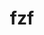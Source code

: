 ---
title: "fzf"
layout: cache
categories: [package, develop]
meta: {"compilers": ["none"], "num_specs": 49, "num_specs_by_stack": {"developer-tools-aarch64-linux-gnu": 17, "developer-tools-darwin": 15, "developer-tools-x86_64_v3-linux-gnu": 17, "root": 49}, "oss": ["centos7", "rhel8", "sequoia"], "platforms": ["darwin", "linux"], "stacks": ["developer-tools-aarch64-linux-gnu", "developer-tools-darwin", "developer-tools-x86_64_v3-linux-gnu", "root"], "targets": ["aarch64", "x86_64_v3"], "versions": ["0.61.0", "0.62.0"]}
spec_details: [{"compiler": "none", "hash": "24uaeqdbxfida6djsa5wbplezqfqgbfs", "os": "rhel8", "platform": "linux", "size": "-", "stacks": ["developer-tools-aarch64-linux-gnu", "root"], "target": "aarch64", "variants": ["build_system=go", "~vim"], "versions": ["0.61.0"]}, {"compiler": "none", "hash": "2ctyxfdjkqrtxfrn43fp73uaqsz2xjt4", "os": "rhel8", "platform": "linux", "size": "-", "stacks": ["developer-tools-aarch64-linux-gnu", "root"], "target": "aarch64", "variants": ["build_system=go", "~vim"], "versions": ["0.61.0"]}, {"compiler": "none", "hash": "2ktqiaqrlphmkqoqpp2o7f4kczuv32wv", "os": "centos7", "platform": "linux", "size": "-", "stacks": ["developer-tools-x86_64_v3-linux-gnu", "root"], "target": "x86_64_v3", "variants": ["build_system=go", "~vim"], "versions": ["0.61.0"]}, {"compiler": "none", "hash": "2r3jocalo6ymqjujuijfeegplag2hxwx", "os": "rhel8", "platform": "linux", "size": "-", "stacks": ["developer-tools-aarch64-linux-gnu", "root"], "target": "aarch64", "variants": ["build_system=go", "~vim"], "versions": ["0.61.0"]}, {"compiler": "none", "hash": "2ynpu6vs5kmwqi6snenq3dh2gi7ehddl", "os": "sequoia", "platform": "darwin", "size": "-", "stacks": ["developer-tools-darwin", "root"], "target": "aarch64", "variants": ["build_system=go", "~vim"], "versions": ["0.61.0"]}, {"compiler": "none", "hash": "3gudhlrxsyxrjscuzbqswo4yylhhq43w", "os": "centos7", "platform": "linux", "size": "-", "stacks": ["developer-tools-x86_64_v3-linux-gnu", "root"], "target": "x86_64_v3", "variants": ["build_system=go", "~vim"], "versions": ["0.62.0"]}, {"compiler": "none", "hash": "3hrpgc5viyp5pbqgmnaspaf26nf5rrew", "os": "rhel8", "platform": "linux", "size": "-", "stacks": ["developer-tools-aarch64-linux-gnu", "root"], "target": "aarch64", "variants": ["build_system=go", "~vim"], "versions": ["0.61.0"]}, {"compiler": "none", "hash": "3mjqo5dfry5oaezxhl77gxpkvbosdpqx", "os": "sequoia", "platform": "darwin", "size": "-", "stacks": ["developer-tools-darwin", "root"], "target": "aarch64", "variants": ["build_system=go", "~vim"], "versions": ["0.62.0"]}, {"compiler": "none", "hash": "522sc6wib3r6ihqq7ssaooggqspflmoo", "os": "sequoia", "platform": "darwin", "size": "-", "stacks": ["developer-tools-darwin", "root"], "target": "aarch64", "variants": ["build_system=go", "~vim"], "versions": ["0.61.0"]}, {"compiler": "none", "hash": "5e2ibbqb52xto6bb7bvk4trqxhncbcbh", "os": "centos7", "platform": "linux", "size": "-", "stacks": ["developer-tools-x86_64_v3-linux-gnu", "root"], "target": "x86_64_v3", "variants": ["build_system=go", "~vim"], "versions": ["0.61.0"]}, {"compiler": "none", "hash": "5iyj3pgswrztulqtcqrjdotfxhejuc7l", "os": "rhel8", "platform": "linux", "size": "-", "stacks": ["developer-tools-aarch64-linux-gnu", "root"], "target": "aarch64", "variants": ["build_system=go", "~vim"], "versions": ["0.62.0"]}, {"compiler": "none", "hash": "bsjpive5ijebpyf46hbfyrenii43eosi", "os": "centos7", "platform": "linux", "size": "-", "stacks": ["developer-tools-x86_64_v3-linux-gnu", "root"], "target": "x86_64_v3", "variants": ["build_system=go", "~vim"], "versions": ["0.61.0"]}, {"compiler": "none", "hash": "el4jebpitg6ar5permbdrbvohabhkj7m", "os": "centos7", "platform": "linux", "size": "-", "stacks": ["developer-tools-x86_64_v3-linux-gnu", "root"], "target": "x86_64_v3", "variants": ["build_system=go", "~vim"], "versions": ["0.61.0"]}, {"compiler": "none", "hash": "g7g42te6z4shgxj3jhyjmpuhsncb2nfe", "os": "centos7", "platform": "linux", "size": "-", "stacks": ["developer-tools-x86_64_v3-linux-gnu", "root"], "target": "x86_64_v3", "variants": ["build_system=go", "~vim"], "versions": ["0.61.0"]}, {"compiler": "none", "hash": "go663x7yh2haj4bq6cjc6qwmm5efgvr7", "os": "sequoia", "platform": "darwin", "size": "-", "stacks": ["developer-tools-darwin", "root"], "target": "aarch64", "variants": ["build_system=go", "~vim"], "versions": ["0.61.0"]}, {"compiler": "none", "hash": "gq5mnj5prpdb6j4d62dm2leoldpeoxon", "os": "rhel8", "platform": "linux", "size": "-", "stacks": ["developer-tools-aarch64-linux-gnu", "root"], "target": "aarch64", "variants": ["build_system=go", "~vim"], "versions": ["0.61.0"]}, {"compiler": "none", "hash": "h2vosd5b27awc2a2tghj4o5m5evbzbnp", "os": "centos7", "platform": "linux", "size": "-", "stacks": ["developer-tools-x86_64_v3-linux-gnu", "root"], "target": "x86_64_v3", "variants": ["build_system=go", "~vim"], "versions": ["0.61.0"]}, {"compiler": "none", "hash": "hgxor3sfuuwbcykdigfdkqxkmowuz52p", "os": "centos7", "platform": "linux", "size": "-", "stacks": ["developer-tools-x86_64_v3-linux-gnu", "root"], "target": "x86_64_v3", "variants": ["build_system=go", "~vim"], "versions": ["0.62.0"]}, {"compiler": "none", "hash": "hm557claftp27xgw446q6h4lpwlka2za", "os": "centos7", "platform": "linux", "size": "-", "stacks": ["developer-tools-x86_64_v3-linux-gnu", "root"], "target": "x86_64_v3", "variants": ["build_system=go", "~vim"], "versions": ["0.61.0"]}, {"compiler": "none", "hash": "i6ocsamd6sltdoyp25bmfktvj4uz4rg6", "os": "rhel8", "platform": "linux", "size": "-", "stacks": ["developer-tools-aarch64-linux-gnu", "root"], "target": "aarch64", "variants": ["build_system=go", "~vim"], "versions": ["0.61.0"]}, {"compiler": "none", "hash": "icq4phtg5dyewxn3gn7bilb5baqnzomu", "os": "rhel8", "platform": "linux", "size": "-", "stacks": ["developer-tools-aarch64-linux-gnu", "root"], "target": "aarch64", "variants": ["build_system=go", "~vim"], "versions": ["0.61.0"]}, {"compiler": "none", "hash": "ieqjhr3xp6sz5dxxfrbsf6yby4y4wcxi", "os": "rhel8", "platform": "linux", "size": "-", "stacks": ["developer-tools-aarch64-linux-gnu", "root"], "target": "aarch64", "variants": ["build_system=go", "~vim"], "versions": ["0.62.0"]}, {"compiler": "none", "hash": "igmjzffhz6xwtqequiitfwtcol23ujp5", "os": "rhel8", "platform": "linux", "size": "-", "stacks": ["developer-tools-aarch64-linux-gnu", "root"], "target": "aarch64", "variants": ["build_system=go", "~vim"], "versions": ["0.61.0"]}, {"compiler": "none", "hash": "j4wye3ogblngsz5wk5wdtk2iliaauwov", "os": "rhel8", "platform": "linux", "size": "-", "stacks": ["developer-tools-aarch64-linux-gnu", "root"], "target": "aarch64", "variants": ["build_system=go", "~vim"], "versions": ["0.62.0"]}, {"compiler": "none", "hash": "k3c54rwdgrmsx6rjo3tf4p6fhyqxi2t3", "os": "rhel8", "platform": "linux", "size": "-", "stacks": ["developer-tools-aarch64-linux-gnu", "root"], "target": "aarch64", "variants": ["build_system=go", "~vim"], "versions": ["0.61.0"]}, {"compiler": "none", "hash": "la55aueojcjfjzue5ghu6hciorp366j5", "os": "sequoia", "platform": "darwin", "size": "-", "stacks": ["developer-tools-darwin", "root"], "target": "aarch64", "variants": ["build_system=go", "~vim"], "versions": ["0.61.0"]}, {"compiler": "none", "hash": "lroxjnbugmd6d3jxcggtp3ggs2h5ydfs", "os": "sequoia", "platform": "darwin", "size": "-", "stacks": ["developer-tools-darwin", "root"], "target": "aarch64", "variants": ["build_system=go", "~vim"], "versions": ["0.61.0"]}, {"compiler": "none", "hash": "mxebhbf5qap66dtot7rcksphoueqqu2t", "os": "sequoia", "platform": "darwin", "size": "-", "stacks": ["developer-tools-darwin", "root"], "target": "aarch64", "variants": ["build_system=go", "~vim"], "versions": ["0.61.0"]}, {"compiler": "none", "hash": "nltubpsi4gotlerlh6hftredz6wfnsog", "os": "centos7", "platform": "linux", "size": "-", "stacks": ["developer-tools-x86_64_v3-linux-gnu", "root"], "target": "x86_64_v3", "variants": ["build_system=go", "~vim"], "versions": ["0.62.0"]}, {"compiler": "none", "hash": "nqlkyre3kvejivcsmvnjg5jfj5e53ajn", "os": "rhel8", "platform": "linux", "size": "-", "stacks": ["developer-tools-aarch64-linux-gnu", "root"], "target": "aarch64", "variants": ["build_system=go", "~vim"], "versions": ["0.62.0"]}, {"compiler": "none", "hash": "nxkv5sr2y4pw5d77hbiphfmdiveu74y3", "os": "sequoia", "platform": "darwin", "size": "-", "stacks": ["developer-tools-darwin", "root"], "target": "aarch64", "variants": ["build_system=go", "~vim"], "versions": ["0.61.0"]}, {"compiler": "none", "hash": "ohsf3grclr44mye5gmskp2cdxgo2eey6", "os": "sequoia", "platform": "darwin", "size": "-", "stacks": ["developer-tools-darwin", "root"], "target": "aarch64", "variants": ["build_system=go", "~vim"], "versions": ["0.62.0"]}, {"compiler": "none", "hash": "owxiqsfac6w2u5ou2jk422ydcbf47jiq", "os": "sequoia", "platform": "darwin", "size": "-", "stacks": ["developer-tools-darwin", "root"], "target": "aarch64", "variants": ["build_system=go", "~vim"], "versions": ["0.61.0"]}, {"compiler": "none", "hash": "ps3z4krrrmn7suoclrazhynhyhqcmjxf", "os": "centos7", "platform": "linux", "size": "-", "stacks": ["developer-tools-x86_64_v3-linux-gnu", "root"], "target": "x86_64_v3", "variants": ["build_system=go", "~vim"], "versions": ["0.61.0"]}, {"compiler": "none", "hash": "psek4wh7h2o4sqtb2rafqf7pvncqamo3", "os": "centos7", "platform": "linux", "size": "-", "stacks": ["developer-tools-x86_64_v3-linux-gnu", "root"], "target": "x86_64_v3", "variants": ["build_system=go", "~vim"], "versions": ["0.62.0"]}, {"compiler": "none", "hash": "pvm6yznsuvbnaxeaqg6dvy4oae76o7jd", "os": "rhel8", "platform": "linux", "size": "-", "stacks": ["developer-tools-aarch64-linux-gnu", "root"], "target": "aarch64", "variants": ["build_system=go", "~vim"], "versions": ["0.61.0"]}, {"compiler": "none", "hash": "qz5ks3f53s2zlmqqr2cerp7t4tqvnc2n", "os": "sequoia", "platform": "darwin", "size": "-", "stacks": ["developer-tools-darwin", "root"], "target": "aarch64", "variants": ["build_system=go", "~vim"], "versions": ["0.61.0"]}, {"compiler": "none", "hash": "rbc27e5mahuaoradhzkavap46ylpfod6", "os": "sequoia", "platform": "darwin", "size": "-", "stacks": ["developer-tools-darwin", "root"], "target": "aarch64", "variants": ["build_system=go", "~vim"], "versions": ["0.61.0"]}, {"compiler": "none", "hash": "u5gd6pu2yeq4mvrhzibwansqmergpai4", "os": "centos7", "platform": "linux", "size": "-", "stacks": ["developer-tools-x86_64_v3-linux-gnu", "root"], "target": "x86_64_v3", "variants": ["build_system=go", "~vim"], "versions": ["0.61.0"]}, {"compiler": "none", "hash": "ua3y42l2ztpivsf67sa66b7fwes2ykyc", "os": "sequoia", "platform": "darwin", "size": "-", "stacks": ["developer-tools-darwin", "root"], "target": "aarch64", "variants": ["build_system=go", "~vim"], "versions": ["0.61.0"]}, {"compiler": "none", "hash": "ub4yigeuzxo4r5pcp4ahqpynxxfcizi6", "os": "centos7", "platform": "linux", "size": "-", "stacks": ["developer-tools-x86_64_v3-linux-gnu", "root"], "target": "x86_64_v3", "variants": ["build_system=go", "~vim"], "versions": ["0.61.0"]}, {"compiler": "none", "hash": "ubnn34vdcnd2bqu4yweg4qgepjnkz65d", "os": "centos7", "platform": "linux", "size": "-", "stacks": ["developer-tools-x86_64_v3-linux-gnu", "root"], "target": "x86_64_v3", "variants": ["build_system=go", "~vim"], "versions": ["0.61.0"]}, {"compiler": "none", "hash": "vvmnsyqx5yd3dmggkifggpl7fguigifk", "os": "sequoia", "platform": "darwin", "size": "-", "stacks": ["developer-tools-darwin", "root"], "target": "aarch64", "variants": ["build_system=go", "~vim"], "versions": ["0.62.0"]}, {"compiler": "none", "hash": "w672dbqaknuff5zp6slnpvba7pnbz5vm", "os": "rhel8", "platform": "linux", "size": "-", "stacks": ["developer-tools-aarch64-linux-gnu", "root"], "target": "aarch64", "variants": ["build_system=go", "~vim"], "versions": ["0.61.0"]}, {"compiler": "none", "hash": "xy5vr2nn6htu73jaqmcqb6peqgdq47az", "os": "sequoia", "platform": "darwin", "size": "-", "stacks": ["developer-tools-darwin", "root"], "target": "aarch64", "variants": ["build_system=go", "~vim"], "versions": ["0.61.0"]}, {"compiler": "none", "hash": "ybuzr4r3ksd22b32fnhdmefvbzzecfiu", "os": "centos7", "platform": "linux", "size": "-", "stacks": ["developer-tools-x86_64_v3-linux-gnu", "root"], "target": "x86_64_v3", "variants": ["build_system=go", "~vim"], "versions": ["0.61.0"]}, {"compiler": "none", "hash": "z3jhm2b4ey5uyizwpngq5udpnf6ktkir", "os": "rhel8", "platform": "linux", "size": "-", "stacks": ["developer-tools-aarch64-linux-gnu", "root"], "target": "aarch64", "variants": ["build_system=go", "~vim"], "versions": ["0.61.0"]}, {"compiler": "none", "hash": "ze4pbod6lmso2vusnhjn3cawghjhmkvn", "os": "rhel8", "platform": "linux", "size": "-", "stacks": ["developer-tools-aarch64-linux-gnu", "root"], "target": "aarch64", "variants": ["build_system=go", "~vim"], "versions": ["0.61.0"]}, {"compiler": "none", "hash": "zjfntbzsrr3fad3jfqknhjl3g45okikt", "os": "centos7", "platform": "linux", "size": "-", "stacks": ["developer-tools-x86_64_v3-linux-gnu", "root"], "target": "x86_64_v3", "variants": ["build_system=go", "~vim"], "versions": ["0.61.0"]}]
---